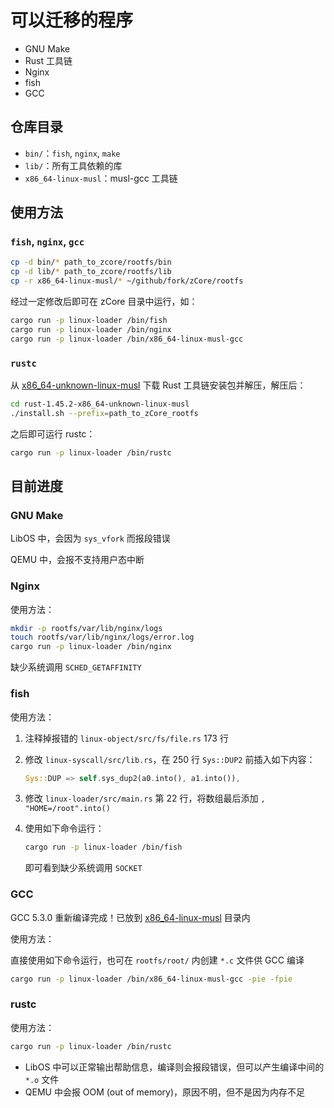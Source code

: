 # 可以迁移的程序

* GNU Make
* Rust 工具链
* Nginx
* fish
* GCC

## 仓库目录

* `bin/`：`fish`, `nginx`, `make`
* `lib/`：所有工具依赖的库
* `x86_64-linux-musl`：musl-gcc 工具链

## 使用方法

### `fish`, `nginx`, `gcc`

```bash
cp -d bin/* path_to_zcore/rootfs/bin
cp -d lib/* path_to_zcore/rootfs/lib
cp -r x86_64-linux-musl/* ~/github/fork/zCore/rootfs
```

经过一定修改后即可在 zCore 目录中运行，如：

```bash
cargo run -p linux-loader /bin/fish
cargo run -p linux-loader /bin/nginx
cargo run -p linux-loader /bin/x86_64-linux-musl-gcc
```

### `rustc`

从 [x86\_64-unknown-linux-musl](https://static.rust-lang.org/dist/rust-1.45.2-x86_64-unknown-linux-musl.tar.gz) 下载 Rust 工具链安装包并解压，解压后：

```bash
cd rust-1.45.2-x86_64-unknown-linux-musl
./install.sh --prefix=path_to_zCore_rootfs
```

之后即可运行 rustc：

```bash
cargo run -p linux-loader /bin/rustc
```

## 目前进度

### GNU Make

LibOS 中，会因为 `sys_vfork` 而报段错误

QEMU 中，会报不支持用户态中断

### Nginx

使用方法：

```bash
mkdir -p rootfs/var/lib/nginx/logs
touch rootfs/var/lib/nginx/logs/error.log
cargo run -p linux-loader /bin/nginx
```

缺少系统调用 `SCHED_GETAFFINITY`

### fish

使用方法：

1. 注释掉报错的 `linux-object/src/fs/file.rs` 173 行

2. 修改 `linux-syscall/src/lib.rs`，在 250 行 `Sys::DUP2` 前插入如下内容：

   ```rust
   Sys::DUP => self.sys_dup2(a0.into(), a1.into()),
   ```

3. 修改 `linux-loader/src/main.rs` 第 22 行，将数组最后添加 `, "HOME=/root".into()`

4. 使用如下命令运行：

   ```bash
   cargo run -p linux-loader /bin/fish
   ```

   即可看到缺少系统调用 `SOCKET`

### GCC

GCC 5.3.0 重新编译完成！已放到 [x86\_64-linux-musl](x86_64-linux-musl) 目录内

使用方法：

直接使用如下命令运行，也可在 `rootfs/root/` 内创建 `*.c` 文件供 GCC 编译

```bash
cargo run -p linux-loader /bin/x86_64-linux-musl-gcc -pie -fpie
```

### rustc

使用方法：

```bash
cargo run -p linux-loader /bin/rustc
```

- LibOS 中可以正常输出帮助信息，编译则会报段错误，但可以产生编译中间的 `*.o` 文件
- QEMU 中会报 OOM (out of memory)，原因不明，但不是因为内存不足

